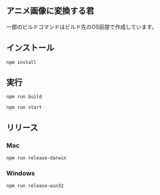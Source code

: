 ## アニメ画像に変換する君

一部のビルドコマンドはビルド先のOS前提で作成しています。

## インストール
`npm install`


## 実行
`npm run build`

`npm run start`


## リリース

### Mac
`npm run release-darwin`

### Windows
`npm run release-win32`
